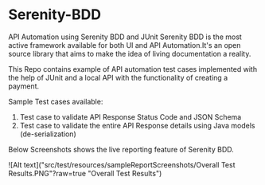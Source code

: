# Serenity-BDD
API Automation using Serenity BDD and JUnit
Serenity BDD is the most active framework available for both UI and API Automation.It's an open source library that aims to make the idea of living documentation a reality.

This Repo contains example of API automation test cases implemented with the help of JUnit and a local API with the functionality of creating a payment.

Sample Test cases available:
1. Test case to validate API Response Status Code and JSON Schema
2. Test case to validate the entire API Response details using Java models (de-serialization)

Below Screenshots shows the live reporting feature of Serenity BDD.

![Alt text]("src/test/resources/sampleReportScreenshots/Overall Test Results.PNG"?raw=true "Overall Test Results")

